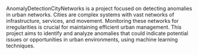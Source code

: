 AnomalyDetectionCityNetworks is a project focused on detecting anomalies in urban networks. Cities are complex systems with vast networks of infrastructure, services, and movement. Monitoring these networks for irregularities is crucial for maintaining efficient urban management. This project aims to identify and analyze anomalies that could indicate potential issues or opportunities in urban environments, using machine learning techniques.
